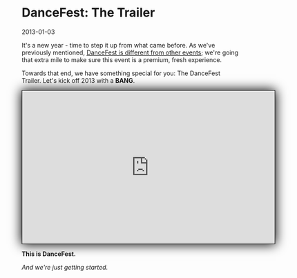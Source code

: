 # DanceFest: The Trailer
2013-01-03

It's a new year - time to step it up from what came before.  As we've previously mentioned, <a href="http://s1dancefest.com/articles/Showcase:%20Gold%20Country%20Casino">DanceFest is different from other events</a>; we're going that extra mile to make sure this event is a premium, fresh experience.

Towards that end, we have something special for you: The DanceFest Trailer.  Let's kick off 2013 with a **BANG**.

<iframe class="video youtube-player" 
style="box-shadow: 0px 0px 25px 1px #000;border: groove black 1px;width: 585px;height: 355px;" src="http://www.youtube.com/embed/wq7ftOZBy0E#t=29s?theme=dark&amp;color=white" frameborder="0" allowfullscreen"=""></iframe>

<br />

**This is DanceFest.**

*And we're just getting started.*